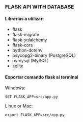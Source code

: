 ### FLASK API WITH DATABASE

#### Librerias a utilizar:

- flask
- flask-migrate
- flask-sqlalchemy
- flask-cors
- python-dotenv
- psycopg2-binary (PostgreSQL)
- pymysql (MySQL)
- sqlite


#### Exportar comando flask al terminal

Windows:
```shell
SET FLASK_APP=src/app.py
```

Linux or Mac:
```shell
export FLASK_APP=src/app.py
```